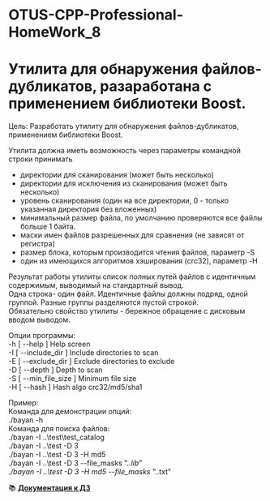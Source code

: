 # OTUS-CPP-Professional-HomeWork_8  
# Утилита для обнаружения файлов-дубликатов, разаработана с применением библиотеки Boost.  

Цель: Разработать утилиту для обнаружения файлов-дубликатов, применением  библиотеки Boost.  

Утилита должна иметь возможность через параметры командной строки принимать 
- директории для сканирования (может быть несколько) 
- директории для исключения из сканирования (может быть несколько)  
- уровень сканирования (один на все директории, 0 - только указанная директория без вложенных)
- минимальный размер файла, по умолчанию проверяются все файлы больше 1 байта.
- маски имен файлов разрешенных для сравнения (не зависят от регистра)
- размер блока, которым производится чтения файлов, параметр -S
- один из имеющихся алгоритмов хэширования (crc32), параметр -H

Результат работы утилиты список полных путей файлов с идентичным содержимым, выводимый на стандартный вывод.   
Одна строка- один файл. Идентичные файлы должны подряд, одной группой. Разные группы разделяются пустой строкой.   
Обязательно свойство утилиты - бережное обращение с дисковым вводом выводом.  

Опции программы:  
-h [ --help ]           Help screen  
-I [ --include_dir ]    Include directories to scan  
-E [ --exclude_dir ]    Exclude directories to exclude  
-D [ --depth ]          Depth to scan  
-S [ --min_file_size ]  Minimum file size  
-H [ --hash ]           Hash algo crc32/md5/sha1  

Пример:  
Команда для демонстрации опций:  
./bayan -h  
Команда для поиска файлов:  
./bayan -I ..\test\test_catalog  
./bayan -I ..\test -D 3  
./bayan -I ..\test -D 3 -H md5  
./bayan -I ..\test -D 3 --file_masks ".*.lib"  
./bayan -I ..\test -D 3 -H md5 --file_masks ".*.txt"  

 📚 [**Документация к ДЗ**](https://den-git-cpp.github.io/OTUS-CPP-Professional-HomeWork_8/)